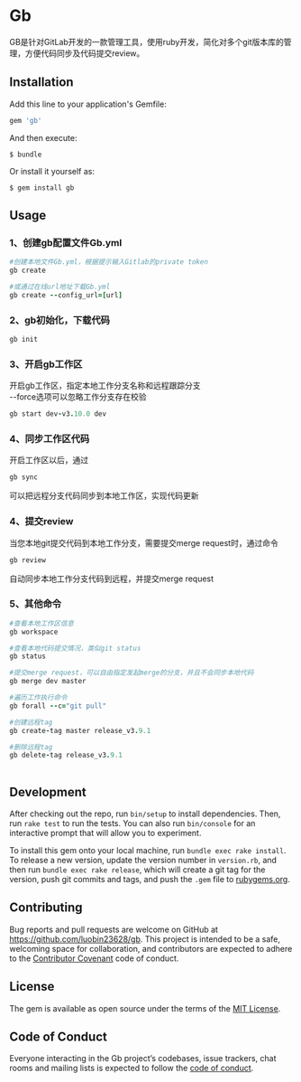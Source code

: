 # Gb
GB是针对GitLab开发的一款管理工具，使用ruby开发，简化对多个git版本库的管理，方便代码同步及代码提交review。

## Installation

Add this line to your application's Gemfile:

```ruby
gem 'gb'
```

And then execute:

    $ bundle

Or install it yourself as:

    $ gem install gb

## Usage

### 1、创建gb配置文件Gb.yml
```ruby
#创建本地文件Gb.yml，根据提示输入Gitlab的private token
gb create

#或通过在线url地址下载Gb.yml
gb create --config_url=[url]
```

### 2、gb初始化，下载代码
```ruby
gb init
```

### 3、开启gb工作区
开启gb工作区，指定本地工作分支名称和远程跟踪分支\
--force选项可以忽略工作分支存在校验
```ruby
gb start dev-v3.10.0 dev
```

### 4、同步工作区代码
开启工作区以后，通过
```ruby
gb sync
```
可以把远程分支代码同步到本地工作区，实现代码更新

### 4、提交review
当您本地git提交代码到本地工作分支，需要提交merge request时，通过命令
```ruby
gb review
```
自动同步本地工作分支代码到远程，并提交merge request

### 5、其他命令
```ruby
#查看本地工作区信息
gb workspace

#查看本地代码提交情况，类似git status
gb status

#提交merge request，可以自由指定发起merge的分支，并且不会同步本地代码
gb merge dev master

#遍历工作执行命令
gb forall --c="git pull"

#创建远程tag
gb create-tag master release_v3.9.1

#删除远程tag
gb delete-tag release_v3.9.1
 
```

## Development

After checking out the repo, run `bin/setup` to install dependencies. Then, run `rake test` to run the tests. You can also run `bin/console` for an interactive prompt that will allow you to experiment.

To install this gem onto your local machine, run `bundle exec rake install`. To release a new version, update the version number in `version.rb`, and then run `bundle exec rake release`, which will create a git tag for the version, push git commits and tags, and push the `.gem` file to [rubygems.org](https://rubygems.org).

## Contributing

Bug reports and pull requests are welcome on GitHub at https://github.com/luobin23628/gb. This project is intended to be a safe, welcoming space for collaboration, and contributors are expected to adhere to the [Contributor Covenant](http://contributor-covenant.org) code of conduct.

## License

The gem is available as open source under the terms of the [MIT License](https://opensource.org/licenses/MIT).

## Code of Conduct

Everyone interacting in the Gb project’s codebases, issue trackers, chat rooms and mailing lists is expected to follow the [code of conduct](https://github.com/[USERNAME]/gb/blob/master/CODE_OF_CONDUCT.md).
